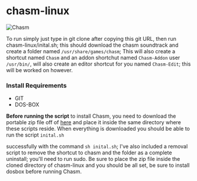 # chasm-linux

![Chasm](https://1.bp.blogspot.com/-7FgPZxq5ZNI/V81bh90o30I/AAAAAAAAE-w/B8xDIpY-4P885wxxZH1LnZKuanC8kIjHgCPcB/s1600/Chasm.jpg)

To run simply just type in git clone after copying this git URL, then run chasm-linux/inital.sh; this should download the chasm soundtrack and create a folder named `/usr/share/games/chasm`; This will also create a shortcut named `Chasm` and an addon shortchut named `Chasm-Addon` user `/usr/bin/`, will also create an editor shortcut for you named `Chasm-Edit`; this will be worked on however.

### Install Requirements

* GIT
* DOS-BOX

**Before running the script** to install Chasm, you need to download the portable zip file off of [here](https://www.moddb.com/games/chasm-the-rift/downloads/chasm-portable) and place it inside the same directory 
where these scripts reside. When everything is downloaded you should be able to run the script `inital.sh` 

successfully with the command `sh inital.sh`; I've also included a removal script to remove the shortcut to 
chasm and the folder as a complete uninstall; you'll need to run sudo. Be sure to place the zip file inside 
the cloned directory of chasm-linux and you should be all set, be sure to install dosbox before running 
Chasm.
